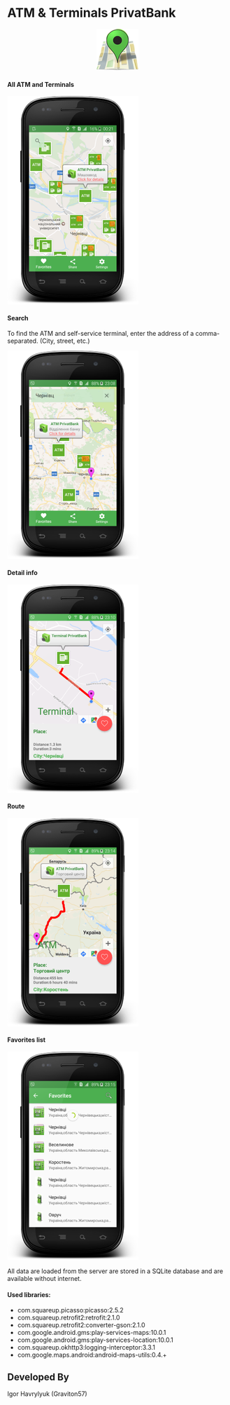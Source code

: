 # ATM & Terminals PrivatBank

<p align="center">
  <img src="screenshot/logo.png" >
</p>



#### All ATM and Terminals
![alt text](screenshot/activity0.png "Activity 0")

#### Search

To find the ATM and self-service terminal, enter the address of a comma-separated. (City, street, etc.)

![alt text](screenshot/activity1.png "Activity 1")
#### Detail info
![alt text](screenshot/activity2.png "Activity 2")
#### Route
![alt text](screenshot/activity3.png "Activity 3")
#### Favorites list
![alt text](screenshot/activity4.png "Activity 4")

All data are loaded from the server are stored in a SQLite database and are available without internet.

#### Used libraries:
* com.squareup.picasso:picasso:2.5.2
* com.squareup.retrofit2:retrofit:2.1.0
* com.squareup.retrofit2:converter-gson:2.1.0
* com.google.android.gms:play-services-maps:10.0.1
* com.google.android.gms:play-services-location:10.0.1
* com.squareup.okhttp3:logging-interceptor:3.3.1
* com.google.maps.android:android-maps-utils:0.4.+

Developed By
-------
Igor Havrylyuk (Graviton57)

[1]: https://github.com/graviton57/privatbank.git
